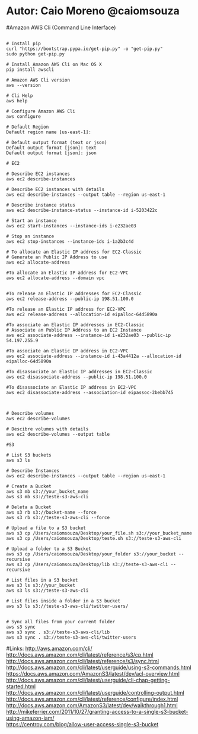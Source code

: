 # Autor: Caio Moreno @caiomsouza
#Amazon AWS Cli (Command Line Interface)

```

# Install pip
curl "https://bootstrap.pypa.io/get-pip.py" -o "get-pip.py"
sudo python get-pip.py

# Install Amazon AWS Cli on Mac OS X
pip install awscli

# Amazon AWS Cli version
aws --version

# Cli Help
aws help

# Configure Amazon AWS Cli
aws configure

# Default Region  
Default region name [us-east-1]:

# Default output format (text or json) 
Default output format [json]: text
Default output format [json]: json

# EC2

# Describe EC2 instances
aws ec2 describe-instances
 
# Describe EC2 instances with details
aws ec2 describe-instances --output table --region us-east-1

# Describe instance status
aws ec2 describe-instance-status --instance-id i-5203422c

# Start an instance
aws ec2 start-instances --instance-ids i-e232ae03

# Stop an instance
aws ec2 stop-instances --instance-ids i-1a2b3c4d

# To allocate an Elastic IP address for EC2-Classic
# Generate an Public IP Address to use 
aws ec2 allocate-address

#To allocate an Elastic IP address for EC2-VPC
aws ec2 allocate-address --domain vpc


#To release an Elastic IP addresses for EC2-Classic
aws ec2 release-address --public-ip 198.51.100.0

#To release an Elastic IP address for EC2-VPC
aws ec2 release-address --allocation-id eipalloc-64d5890a

#To associate an Elastic IP addresses in EC2-Classic
# Associate an Public IP Address to an EC2 Instance
aws ec2 associate-address --instance-id i-e232ae03 --public-ip 54.197.255.9

#To associate an Elastic IP address in EC2-VPC
aws ec2 associate-address --instance-id i-43a4412a --allocation-id eipalloc-64d5890a

#To disassociate an Elastic IP addresses in EC2-Classic
aws ec2 disassociate-address --public-ip 198.51.100.0

#To disassociate an Elastic IP address in EC2-VPC
aws ec2 disassociate-address --association-id eipassoc-2bebb745



# Describe volumes
aws ec2 describe-volumes

# Descibre volumes with details
aws ec2 describe-volumes --output table

#S3

# List S3 buckets
aws s3 ls

# Describe Instances
aws ec2 describe-instances --output table --region us-east-1

# Create a Bucket
aws s3 mb s3://your_bucket_name
aws s3 mb s3://teste-s3-aws-cli

# Deleta a Bucket
aws s3 rb s3://bucket-name --force
aws s3 rb s3://teste-s3-aws-cli --force

# Upload a file to a S3 bucket
aws s3 cp /Users/caiomsouza/Desktop/your_file.sh s3://your_bucket_name
aws s3 cp /Users/caiomsouza/Desktop/teste.sh s3://teste-s3-aws-cli

# Upload a folder to a S3 Bucket
aws s3 cp /Users/caiomsouza/Desktop/your_folder s3://your_bucket --recursive
aws s3 cp /Users/caiomsouza/Desktop/lib s3://teste-s3-aws-cli --recursive

# List files in a S3 bucket
aws s3 ls s3://your_bucket
aws s3 ls s3://teste-s3-aws-cli

# List files inside a folder in a S3 bucket
aws s3 ls s3://teste-s3-aws-cli/twitter-users/


# Sync all files from your current folder
aws s3 sync
aws s3 sync . s3://teste-s3-aws-cli/lib
aws s3 sync . s3://teste-s3-aws-cli/twitter-users

```

#Links:
http://aws.amazon.com/cli/<BR>
http://docs.aws.amazon.com/cli/latest/reference/s3/cp.html<BR>
http://docs.aws.amazon.com/cli/latest/reference/s3/sync.html<BR>
http://docs.aws.amazon.com/cli/latest/userguide/using-s3-commands.html<BR>
https://docs.aws.amazon.com/AmazonS3/latest/dev/acl-overview.html<BR>
http://docs.aws.amazon.com/cli/latest/userguide/cli-chap-getting-started.html<BR>
http://docs.aws.amazon.com/cli/latest/userguide/controlling-output.html<BR>
http://docs.aws.amazon.com/cli/latest/reference/configure/index.html<BR>
http://docs.aws.amazon.com/AmazonS3/latest/dev/walkthrough1.html<BR>
http://mikeferrier.com/2011/10/27/granting-access-to-a-single-s3-bucket-using-amazon-iam/<BR>
https://centroy.com/blog/allow-user-access-single-s3-bucket<BR>

